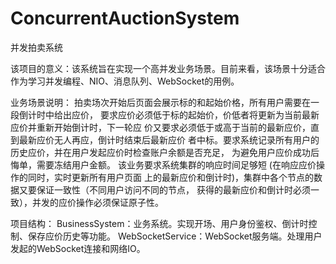 # ConcurrentAuctionSystem
并发拍卖系统

该项目的意义：该系统旨在实现一个高并发业务场景。目前来看，该场景十分适合作为学习并发编程、NIO、消息队列、WebSocket的用例。

业务场景说明： 拍卖场次开始后页面会展示标的和起始价格，所有用户需要在一段倒计时中给出应价， 要求应价必须低于标的起始价，价低者将更新为当前最新应价并重新开始倒计时，下一轮应 价又要求必须低于或高于当前的最新应价，直到最新应价无人再应，倒计时结束后最新应价 者中标。要求系统记录所有用户的历史应价，并在用户发起应价时检查账户余额是否充足， 为避免用户应价成功后悔单，需要冻结用户金额。 该业务要求系统集群的响应时间足够短 (在响应应价操作的同时，实时更新所有用户页面 上的最新应价和倒计时)，集群中各个节点的数据又要保证一致性（不同用户访问不同的节点， 获得的最新应价和倒计时必须一致），并发的应价操作必须保证原子性。

项目结构： BusinessSystem：业务系统。实现开场、用户身份鉴权、倒计时控制、保存应价历史等功能。 WebSocketService：WebSocket服务端。处理用户发起的WebSocket连接和网络IO。
